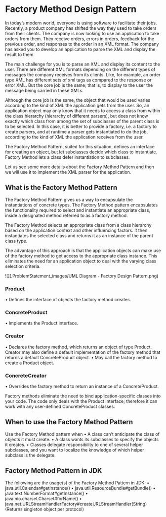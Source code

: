 # Factory Method Design Pattern

In today’s modern world, everyone is using software to facilitate their jobs. Recently, a product company has shifted the way
they used to take orders from their clients. The company is now looking to use an application to take orders from them. They
receive orders, errors in orders, feedback for the previous order, and responses to the order in an XML format. The company has
asked you to develop an application to parse the XML and display the result to them.

The main challenge for you is to parse an XML and display its content to the user. There are different XML formats depending
on the different types of messages the company receives from its clients. Like, for example, an order type XML has different sets
of xml tags as compared to the response or error XML. But the core job is the same; that is, to display to the user the message
being carried in these XMLs.

Although the core job is the same, the object that would be used varies according to the kind of XML the application gets from
the user. So, an application object may only know that it needs to access a class from within the class hierarchy (hierarchy of
different parsers), but does not know exactly which class from among the set of subclasses of the parent class is to be selected.
In this case, it is better to provide a factory, i.e. a factory to create parsers, and at runtime a parser gets instantiated to do the job,
according to the kind of XML the application receives from the user.

The Factory Method Pattern, suited for this situation, defines an interface for creating an object, but let subclasses decide which
class to instantiate. Factory Method lets a class defer instantiation to subclasses.

Let us see some more details about the Factory Method Pattern and then we will use it to implement the XML parser for the
application.

## What is the Factory Method Pattern

The Factory Method Pattern gives us a way to encapsulate the instantiations of concrete types. The Factory Method pattern
encapsulates the functionality required to select and instantiate an appropriate class, inside a designated method referred to as
a factory method. 

The Factory Method selects an appropriate class from a class hierarchy based on the application context and
other influencing factors. It then instantiates the selected class and returns it as an instance of the parent class type.

The advantage of this approach is that the application objects can make use of the factory method to get access to the appropriate
class instance. This eliminates the need for an application object to deal with the varying class selection criteria.

![](.ProblemStatement_images/UML Diagram - Factory Design Pattern.png)

### Product
• Defines the interface of objects the factory method creates.
### ConcreteProduct
• Implements the Product interface.
### Creator
• Declares the factory method, which returns an object of type Product. Creator may also define a default implementation of the
factory method that returns a default ConcreteProduct object.
• May call the factory method to create a Product object.
### ConcreteCreator
• Overrides the factory method to return an instance of a ConcreteProduct.

Factory methods eliminate the need to bind application-specific classes into your code. The code only deals with the Product
interface; therefore it can work with any user-defined ConcreteProduct classes.

## When to use the Factory Method Pattern
Use the Factory Method pattern when
• A class can’t anticipate the class of objects it must create.
• A class wants its subclasses to specify the objects it creates.
• Classes delegate responsibility to one of several helper subclasses, and you want to localize the knowledge of which helper
subclass is the delegate.
## Factory Method Pattern in JDK
The following are the usage(s) of the Factory Method Pattern in JDK.
• java.util.Calendar#getInstance()
• java.util.ResourceBundle#getBundle()
• java.text.NumberFormat#getInstance()
• java.nio.charset.Charset#forName()
• java.net.URLStreamHandlerFactory#createURLStreamHandler(String) (Returns singleton object per
protocol)